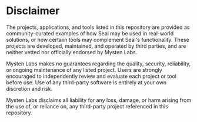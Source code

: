 # Disclaimer

The projects, applications, and tools listed in this repository are provided as community-curated examples of how Seal may be used in real-world solutions, or how certaiin tools may complement Seal's functionality. These projects are developed, maintained, and operated by third parties, and are neither vetted nor officially endorsed by Mysten Labs.

Mysten Labs makes no guarantees regarding the quality, security, reliability, or ongoing maintenance of any listed project. Users are strongly encouraged to independently review and evaluate each project or tool before use. Use of any third-party software is entirely at your own discretion and risk.

Mysten Labs disclaims all liability for any loss, damage, or harm arising from the use of, or reliance on, any third-party project referenced in this repository.